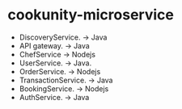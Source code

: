# cookunity-microservice

- DiscoveryService. -> Java
- API gateway. -> Java 
- ChefService ->  Nodejs
- UserService. -> Java.
- OrderService. -> Nodejs
- TransactionService. -> Java
- BookingService. -> Nodejs
- AuthService. -> Java
